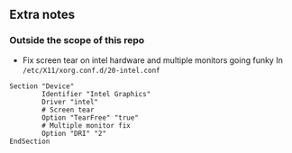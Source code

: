 ## Extra notes

### Outside the scope of this repo
- Fix screen tear on intel hardware and multiple monitors going funky
In `/etc/X11/xorg.conf.d/20-intel.conf`
```
Section "Device"
        Identifier "Intel Graphics"
        Driver "intel"
        # Screen tear
        Option "TearFree" "true"
        # Multiple monitor fix
        Option "DRI" "2"
EndSection
```
